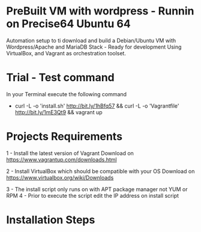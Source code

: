 # PreBuilt VM with wordpress - Runnin on Precise64 Ubuntu 64

Automation setup to ti download and build a Debian/Ubuntu VM
with Wordpress/Apache and MariaDB Stack - Ready for development
Using VirtualBox, and Vagrant as orchestration toolset.

# Trial - Test command
In your Terminal execute the following command
- curl -L -o 'install.sh' http://bit.ly/1hBfq57 && curl -L -o 'Vagrantfile' http://bit.ly/1mE3Qt9 && vagrant up


# Projects Requirements
 1 - Install the latest version of Vagrant
    Download on https://www.vagrantup.com/downloads.html

 2 - Install VirtualBox which should be compatible with your OS
    Download on https://www.virtualbox.org/wiki/Downloads

 3 - The install script only runs on with APT package manager not YUM or RPM
 4 - Prior to execute the script edit the IP address on install script

# Installation Steps



